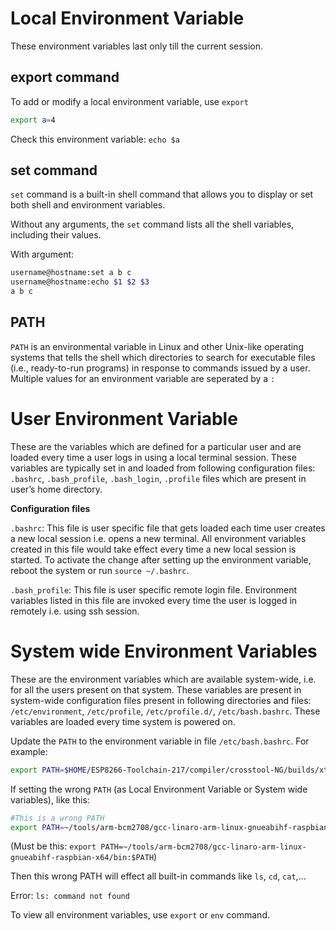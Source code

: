 # Local Environment Variable

These environment variables last only till the current session.

## export command

To add or modify a local environment variable, use ``export``

```sh
export a=4
```

Check this environment variable: ``echo $a``

## set command

``set`` command is a built-in shell command that allows you to display or set both shell and environment variables.

Without any arguments, the ``set`` command lists all the shell variables, including their values.

With argument:

```sh
username@hostname:set a b c
username@hostname:echo $1 $2 $3
a b c
```

## PATH

``PATH`` is an environmental variable in Linux and other Unix-like operating systems that tells the shell which directories to search for executable files (i.e., ready-to-run programs) in response to commands issued by a user. Multiple values for an environment variable are seperated by a ``:``

# User Environment Variable

These are the variables which are defined for a particular user and are loaded every time a user logs in using a local terminal session. These variables are typically set in and loaded from following configuration files: ``.bashrc``, ``.bash_profile``, ``.bash_login``, ``.profile`` files which are present in user’s home directory.

**Configuration files**

``.bashrc``:  This file is user specific file that gets loaded each time user creates a new local session i.e. opens a new terminal. All environment variables created in this file would take effect every time a new local session is started. To activate the change after setting up the environment variable, reboot the system or run ``source ~/.bashrc``.

``.bash_profile``: This file is user specific remote login file. Environment variables listed in this file are invoked every time the user is logged in remotely i.e. using ssh session. 

# System wide Environment Variables

These are the environment variables which are available system-wide, i.e. for all the users present on that system. These variables are present in system-wide configuration files present in following directories and files: ``/etc/environment``, ``/etc/profile``, ``/etc/profile.d/``, ``/etc/bash.bashrc``. These variables are loaded every time system is powered on.

Update the ``PATH`` to the environment variable in file ``/etc/bash.bashrc``. For example:

```sh
export PATH=$HOME/ESP8266-Toolchain-217/compiler/crosstool-NG/builds/xtensa-lx106-elf/bin:$PATH
```

If setting the wrong ``PATH`` (as Local Environment Variable or System wide variables), like this:

```sh
#This is a wrong PATH
export PATH=~/tools/arm-bcm2708/gcc-linaro-arm-linux-gnueabihf-raspbian-x64/
```

(Must be this: ``export PATH=~/tools/arm-bcm2708/gcc-linaro-arm-linux-gnueabihf-raspbian-x64/bin:$PATH``)

Then this wrong PATH will effect all built-in commands like ``ls``, ``cd``, ``cat``,... 

Error: ``ls: command not found``

To view all environment variables, use ``export`` or ``env`` command.
